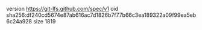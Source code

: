version https://git-lfs.github.com/spec/v1
oid sha256:df240cd5674e87ab616ac7d1826b7f77b66c3ea189322a09f99ea5eb6c24a928
size 1819
